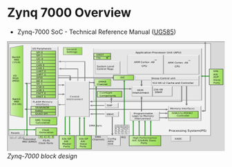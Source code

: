 # Zynq 7000 Overview

* Zynq-7000 SoC - Technical Reference Manual ([UG585](https://www.xilinx.com/support/documentation/user_guides/ug585-Zynq-7000-TRM.pdf))

![Zynq-7000 block design](images/zynq-7000.png)
*Zynq-7000 block design*
